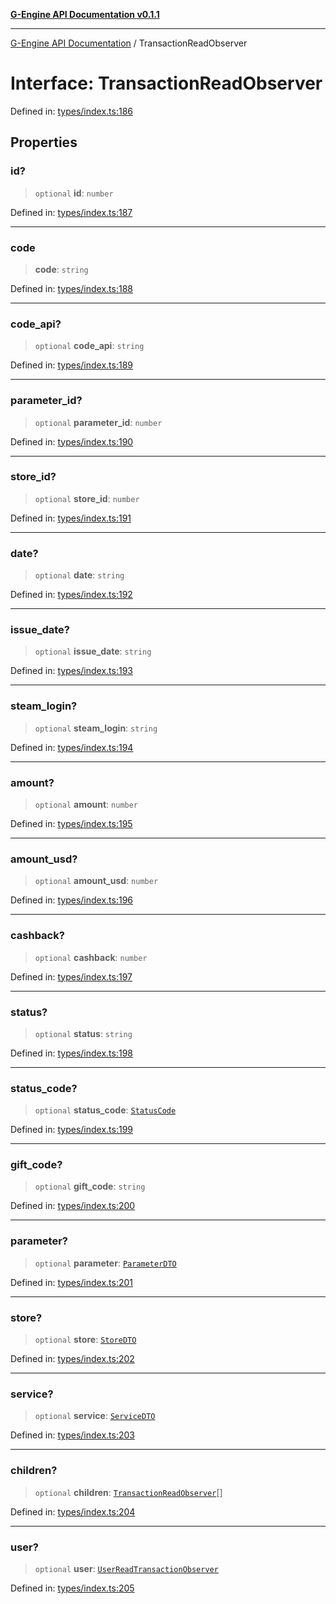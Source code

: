 [**G-Engine API Documentation v0.1.1**](../README.md)

***

[G-Engine API Documentation](../globals.md) / TransactionReadObserver

# Interface: TransactionReadObserver

Defined in: [types/index.ts:186](https://github.com/yakoshiq/g-engine-nodejs-lib/blob/6b4ec644f458bf28039e0209e5a91bd0ec704446/src/types/index.ts#L186)

## Properties

### id?

> `optional` **id**: `number`

Defined in: [types/index.ts:187](https://github.com/yakoshiq/g-engine-nodejs-lib/blob/6b4ec644f458bf28039e0209e5a91bd0ec704446/src/types/index.ts#L187)

***

### code

> **code**: `string`

Defined in: [types/index.ts:188](https://github.com/yakoshiq/g-engine-nodejs-lib/blob/6b4ec644f458bf28039e0209e5a91bd0ec704446/src/types/index.ts#L188)

***

### code\_api?

> `optional` **code\_api**: `string`

Defined in: [types/index.ts:189](https://github.com/yakoshiq/g-engine-nodejs-lib/blob/6b4ec644f458bf28039e0209e5a91bd0ec704446/src/types/index.ts#L189)

***

### parameter\_id?

> `optional` **parameter\_id**: `number`

Defined in: [types/index.ts:190](https://github.com/yakoshiq/g-engine-nodejs-lib/blob/6b4ec644f458bf28039e0209e5a91bd0ec704446/src/types/index.ts#L190)

***

### store\_id?

> `optional` **store\_id**: `number`

Defined in: [types/index.ts:191](https://github.com/yakoshiq/g-engine-nodejs-lib/blob/6b4ec644f458bf28039e0209e5a91bd0ec704446/src/types/index.ts#L191)

***

### date?

> `optional` **date**: `string`

Defined in: [types/index.ts:192](https://github.com/yakoshiq/g-engine-nodejs-lib/blob/6b4ec644f458bf28039e0209e5a91bd0ec704446/src/types/index.ts#L192)

***

### issue\_date?

> `optional` **issue\_date**: `string`

Defined in: [types/index.ts:193](https://github.com/yakoshiq/g-engine-nodejs-lib/blob/6b4ec644f458bf28039e0209e5a91bd0ec704446/src/types/index.ts#L193)

***

### steam\_login?

> `optional` **steam\_login**: `string`

Defined in: [types/index.ts:194](https://github.com/yakoshiq/g-engine-nodejs-lib/blob/6b4ec644f458bf28039e0209e5a91bd0ec704446/src/types/index.ts#L194)

***

### amount?

> `optional` **amount**: `number`

Defined in: [types/index.ts:195](https://github.com/yakoshiq/g-engine-nodejs-lib/blob/6b4ec644f458bf28039e0209e5a91bd0ec704446/src/types/index.ts#L195)

***

### amount\_usd?

> `optional` **amount\_usd**: `number`

Defined in: [types/index.ts:196](https://github.com/yakoshiq/g-engine-nodejs-lib/blob/6b4ec644f458bf28039e0209e5a91bd0ec704446/src/types/index.ts#L196)

***

### cashback?

> `optional` **cashback**: `number`

Defined in: [types/index.ts:197](https://github.com/yakoshiq/g-engine-nodejs-lib/blob/6b4ec644f458bf28039e0209e5a91bd0ec704446/src/types/index.ts#L197)

***

### status?

> `optional` **status**: `string`

Defined in: [types/index.ts:198](https://github.com/yakoshiq/g-engine-nodejs-lib/blob/6b4ec644f458bf28039e0209e5a91bd0ec704446/src/types/index.ts#L198)

***

### status\_code?

> `optional` **status\_code**: [`StatusCode`](../enumerations/StatusCode.md)

Defined in: [types/index.ts:199](https://github.com/yakoshiq/g-engine-nodejs-lib/blob/6b4ec644f458bf28039e0209e5a91bd0ec704446/src/types/index.ts#L199)

***

### gift\_code?

> `optional` **gift\_code**: `string`

Defined in: [types/index.ts:200](https://github.com/yakoshiq/g-engine-nodejs-lib/blob/6b4ec644f458bf28039e0209e5a91bd0ec704446/src/types/index.ts#L200)

***

### parameter?

> `optional` **parameter**: [`ParameterDTO`](ParameterDTO.md)

Defined in: [types/index.ts:201](https://github.com/yakoshiq/g-engine-nodejs-lib/blob/6b4ec644f458bf28039e0209e5a91bd0ec704446/src/types/index.ts#L201)

***

### store?

> `optional` **store**: [`StoreDTO`](StoreDTO.md)

Defined in: [types/index.ts:202](https://github.com/yakoshiq/g-engine-nodejs-lib/blob/6b4ec644f458bf28039e0209e5a91bd0ec704446/src/types/index.ts#L202)

***

### service?

> `optional` **service**: [`ServiceDTO`](ServiceDTO.md)

Defined in: [types/index.ts:203](https://github.com/yakoshiq/g-engine-nodejs-lib/blob/6b4ec644f458bf28039e0209e5a91bd0ec704446/src/types/index.ts#L203)

***

### children?

> `optional` **children**: [`TransactionReadObserver`](TransactionReadObserver.md)[]

Defined in: [types/index.ts:204](https://github.com/yakoshiq/g-engine-nodejs-lib/blob/6b4ec644f458bf28039e0209e5a91bd0ec704446/src/types/index.ts#L204)

***

### user?

> `optional` **user**: [`UserReadTransactionObserver`](UserReadTransactionObserver.md)

Defined in: [types/index.ts:205](https://github.com/yakoshiq/g-engine-nodejs-lib/blob/6b4ec644f458bf28039e0209e5a91bd0ec704446/src/types/index.ts#L205)

